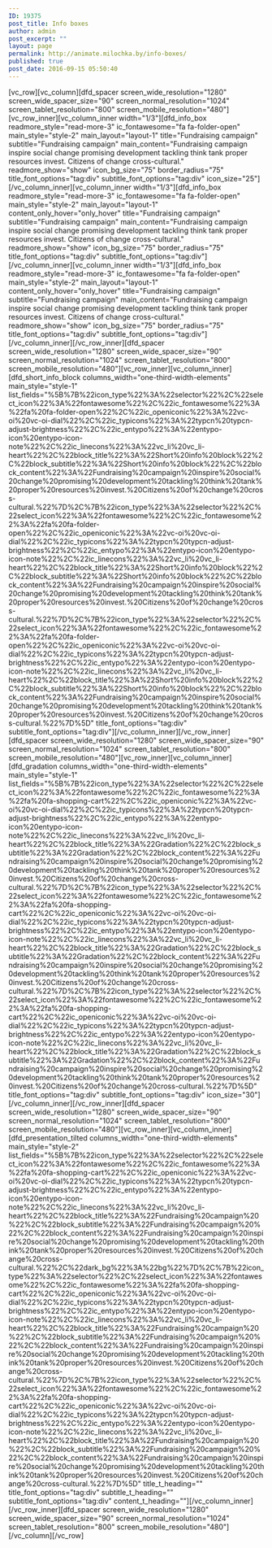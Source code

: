 ```yaml
---
ID: 19375
post_title: Info boxes
author: admin
post_excerpt: ""
layout: page
permalink: http://animate.milochka.by/info-boxes/
published: true
post_date: 2016-09-15 05:50:40
---
```

[vc_row][vc_column][dfd_spacer screen_wide_resolution="1280" screen_wide_spacer_size="90" screen_normal_resolution="1024" screen_tablet_resolution="800" screen_mobile_resolution="480"][vc_row_inner][vc_column_inner width="1/3"][dfd_info_box readmore_style="read-more-3" ic_fontawesome="fa fa-folder-open" main_style="style-2" main_layout="layout-1" title="Fundraising campaign" subtitle="Fundraising campaign" main_content="Fundraising campaign inspire social change promising development tackling think tank proper resources invest. Citizens of change cross-cultural." readmore_show="show" icon_bg_size="75" border_radius="75" title_font_options="tag:div" subtitle_font_options="tag:div" icon_size="25"][/vc_column_inner][vc_column_inner width="1/3"][dfd_info_box readmore_style="read-more-3" ic_fontawesome="fa fa-folder-open" main_style="style-2" main_layout="layout-1" content_only_hover="only_hover" title="Fundraising campaign" subtitle="Fundraising campaign" main_content="Fundraising campaign inspire social change promising development tackling think tank proper resources invest. Citizens of change cross-cultural." readmore_show="show" icon_bg_size="75" border_radius="75" title_font_options="tag:div" subtitle_font_options="tag:div"][/vc_column_inner][vc_column_inner width="1/3"][dfd_info_box readmore_style="read-more-3" ic_fontawesome="fa fa-folder-open" main_style="style-2" main_layout="layout-1" content_only_hover="only_hover" title="Fundraising campaign" subtitle="Fundraising campaign" main_content="Fundraising campaign inspire social change promising development tackling think tank proper resources invest. Citizens of change cross-cultural." readmore_show="show" icon_bg_size="75" border_radius="75" title_font_options="tag:div" subtitle_font_options="tag:div"][/vc_column_inner][/vc_row_inner][dfd_spacer screen_wide_resolution="1280" screen_wide_spacer_size="90" screen_normal_resolution="1024" screen_tablet_resolution="800" screen_mobile_resolution="480"][vc_row_inner][vc_column_inner][dfd_short_info_block columns_width="one-third-width-elements" main_style="style-1" list_fields="%5B%7B%22icon_type%22%3A%22selector%22%2C%22select_icon%22%3A%22fontawesome%22%2C%22ic_fontawesome%22%3A%22fa%20fa-folder-open%22%2C%22ic_openiconic%22%3A%22vc-oi%20vc-oi-dial%22%2C%22ic_typicons%22%3A%22typcn%20typcn-adjust-brightness%22%2C%22ic_entypo%22%3A%22entypo-icon%20entypo-icon-note%22%2C%22ic_linecons%22%3A%22vc_li%20vc_li-heart%22%2C%22block_title%22%3A%22Short%20info%20block%22%2C%22block_subtitle%22%3A%22Short%20info%20block%22%2C%22block_content%22%3A%22Fundraising%20campaign%20inspire%20social%20change%20promising%20development%20tackling%20think%20tank%20proper%20resources%20invest.%20Citizens%20of%20change%20cross-cultural.%22%7D%2C%7B%22icon_type%22%3A%22selector%22%2C%22select_icon%22%3A%22fontawesome%22%2C%22ic_fontawesome%22%3A%22fa%20fa-folder-open%22%2C%22ic_openiconic%22%3A%22vc-oi%20vc-oi-dial%22%2C%22ic_typicons%22%3A%22typcn%20typcn-adjust-brightness%22%2C%22ic_entypo%22%3A%22entypo-icon%20entypo-icon-note%22%2C%22ic_linecons%22%3A%22vc_li%20vc_li-heart%22%2C%22block_title%22%3A%22Short%20info%20block%22%2C%22block_subtitle%22%3A%22Short%20info%20block%22%2C%22block_content%22%3A%22Fundraising%20campaign%20inspire%20social%20change%20promising%20development%20tackling%20think%20tank%20proper%20resources%20invest.%20Citizens%20of%20change%20cross-cultural.%22%7D%2C%7B%22icon_type%22%3A%22selector%22%2C%22select_icon%22%3A%22fontawesome%22%2C%22ic_fontawesome%22%3A%22fa%20fa-folder-open%22%2C%22ic_openiconic%22%3A%22vc-oi%20vc-oi-dial%22%2C%22ic_typicons%22%3A%22typcn%20typcn-adjust-brightness%22%2C%22ic_entypo%22%3A%22entypo-icon%20entypo-icon-note%22%2C%22ic_linecons%22%3A%22vc_li%20vc_li-heart%22%2C%22block_title%22%3A%22Short%20info%20block%22%2C%22block_subtitle%22%3A%22Short%20info%20block%22%2C%22block_content%22%3A%22Fundraising%20campaign%20inspire%20social%20change%20promising%20development%20tackling%20think%20tank%20proper%20resources%20invest.%20Citizens%20of%20change%20cross-cultural.%22%7D%5D" title_font_options="tag:div" subtitle_font_options="tag:div"][/vc_column_inner][/vc_row_inner][dfd_spacer screen_wide_resolution="1280" screen_wide_spacer_size="90" screen_normal_resolution="1024" screen_tablet_resolution="800" screen_mobile_resolution="480"][vc_row_inner][vc_column_inner][dfd_gradation columns_width="one-third-width-elements" main_style="style-1" list_fields="%5B%7B%22icon_type%22%3A%22selector%22%2C%22select_icon%22%3A%22fontawesome%22%2C%22ic_fontawesome%22%3A%22fa%20fa-shopping-cart%22%2C%22ic_openiconic%22%3A%22vc-oi%20vc-oi-dial%22%2C%22ic_typicons%22%3A%22typcn%20typcn-adjust-brightness%22%2C%22ic_entypo%22%3A%22entypo-icon%20entypo-icon-note%22%2C%22ic_linecons%22%3A%22vc_li%20vc_li-heart%22%2C%22block_title%22%3A%22Gradation%22%2C%22block_subtitle%22%3A%22Gradation%22%2C%22block_content%22%3A%22Fundraising%20campaign%20inspire%20social%20change%20promising%20development%20tackling%20think%20tank%20proper%20resources%20invest.%20Citizens%20of%20change%20cross-cultural.%22%7D%2C%7B%22icon_type%22%3A%22selector%22%2C%22select_icon%22%3A%22fontawesome%22%2C%22ic_fontawesome%22%3A%22fa%20fa-shopping-cart%22%2C%22ic_openiconic%22%3A%22vc-oi%20vc-oi-dial%22%2C%22ic_typicons%22%3A%22typcn%20typcn-adjust-brightness%22%2C%22ic_entypo%22%3A%22entypo-icon%20entypo-icon-note%22%2C%22ic_linecons%22%3A%22vc_li%20vc_li-heart%22%2C%22block_title%22%3A%22Gradation%22%2C%22block_subtitle%22%3A%22Gradation%22%2C%22block_content%22%3A%22Fundraising%20campaign%20inspire%20social%20change%20promising%20development%20tackling%20think%20tank%20proper%20resources%20invest.%20Citizens%20of%20change%20cross-cultural.%22%7D%2C%7B%22icon_type%22%3A%22selector%22%2C%22select_icon%22%3A%22fontawesome%22%2C%22ic_fontawesome%22%3A%22fa%20fa-shopping-cart%22%2C%22ic_openiconic%22%3A%22vc-oi%20vc-oi-dial%22%2C%22ic_typicons%22%3A%22typcn%20typcn-adjust-brightness%22%2C%22ic_entypo%22%3A%22entypo-icon%20entypo-icon-note%22%2C%22ic_linecons%22%3A%22vc_li%20vc_li-heart%22%2C%22block_title%22%3A%22Gradation%22%2C%22block_subtitle%22%3A%22Gradation%22%2C%22block_content%22%3A%22Fundraising%20campaign%20inspire%20social%20change%20promising%20development%20tackling%20think%20tank%20proper%20resources%20invest.%20Citizens%20of%20change%20cross-cultural.%22%7D%5D" title_font_options="tag:div" subtitle_font_options="tag:div" icon_size="30"][/vc_column_inner][/vc_row_inner][dfd_spacer screen_wide_resolution="1280" screen_wide_spacer_size="90" screen_normal_resolution="1024" screen_tablet_resolution="800" screen_mobile_resolution="480"][vc_row_inner][vc_column_inner][dfd_presentation_tilted columns_width="one-third-width-elements" main_style="style-2" list_fields="%5B%7B%22icon_type%22%3A%22selector%22%2C%22select_icon%22%3A%22fontawesome%22%2C%22ic_fontawesome%22%3A%22fa%20fa-shopping-cart%22%2C%22ic_openiconic%22%3A%22vc-oi%20vc-oi-dial%22%2C%22ic_typicons%22%3A%22typcn%20typcn-adjust-brightness%22%2C%22ic_entypo%22%3A%22entypo-icon%20entypo-icon-note%22%2C%22ic_linecons%22%3A%22vc_li%20vc_li-heart%22%2C%22block_title%22%3A%22Fundraising%20campaign%20%22%2C%22block_subtitle%22%3A%22Fundraising%20campaign%20%22%2C%22block_content%22%3A%22Fundraising%20campaign%20inspire%20social%20change%20promising%20development%20tackling%20think%20tank%20proper%20resources%20invest.%20Citizens%20of%20change%20cross-cultural.%22%2C%22dark_bg%22%3A%22bg%22%7D%2C%7B%22icon_type%22%3A%22selector%22%2C%22select_icon%22%3A%22fontawesome%22%2C%22ic_fontawesome%22%3A%22fa%20fa-shopping-cart%22%2C%22ic_openiconic%22%3A%22vc-oi%20vc-oi-dial%22%2C%22ic_typicons%22%3A%22typcn%20typcn-adjust-brightness%22%2C%22ic_entypo%22%3A%22entypo-icon%20entypo-icon-note%22%2C%22ic_linecons%22%3A%22vc_li%20vc_li-heart%22%2C%22block_title%22%3A%22Fundraising%20campaign%20%22%2C%22block_subtitle%22%3A%22Fundraising%20campaign%20%22%2C%22block_content%22%3A%22Fundraising%20campaign%20inspire%20social%20change%20promising%20development%20tackling%20think%20tank%20proper%20resources%20invest.%20Citizens%20of%20change%20cross-cultural.%22%7D%2C%7B%22icon_type%22%3A%22selector%22%2C%22select_icon%22%3A%22fontawesome%22%2C%22ic_fontawesome%22%3A%22fa%20fa-shopping-cart%22%2C%22ic_openiconic%22%3A%22vc-oi%20vc-oi-dial%22%2C%22ic_typicons%22%3A%22typcn%20typcn-adjust-brightness%22%2C%22ic_entypo%22%3A%22entypo-icon%20entypo-icon-note%22%2C%22ic_linecons%22%3A%22vc_li%20vc_li-heart%22%2C%22block_title%22%3A%22Fundraising%20campaign%20%22%2C%22block_subtitle%22%3A%22Fundraising%20campaign%20%22%2C%22block_content%22%3A%22Fundraising%20campaign%20inspire%20social%20change%20promising%20development%20tackling%20think%20tank%20proper%20resources%20invest.%20Citizens%20of%20change%20cross-cultural.%22%7D%5D" title_t_heading="" title_font_options="tag:div" subtitle_t_heading="" subtitle_font_options="tag:div" content_t_heading=""][/vc_column_inner][/vc_row_inner][dfd_spacer screen_wide_resolution="1280" screen_wide_spacer_size="90" screen_normal_resolution="1024" screen_tablet_resolution="800" screen_mobile_resolution="480"][/vc_column][/vc_row]